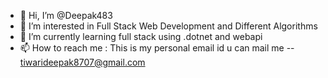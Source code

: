 - 👋 Hi, I’m @Deepak483
- 👀 I’m interested in Full Stack Web Development and Different Algorithms
- 🌱 I’m currently learning full stack using .dotnet and webapi
- 📫 How to reach me : This is my personal email id u can mail me -- tiwarideepak8707@gmail.com

<!---
Deepak483/Deepak483 is a ✨ special ✨ repository because its `README.md` (this file) appears on your GitHub profile.
You can click the Preview link to take a look at your changes.
--->

